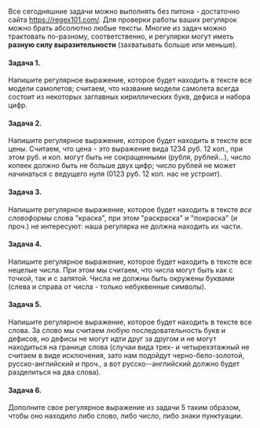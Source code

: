 Все сегодняшние задачи можно выполнять без питона - достаточно сайта https://regex101.com/. Для проверки работы ваших регулярок можно брать абсолютно любые тексты. Многие из задач можно трактовать по-разному, соответственно, и регулярки могут иметь **разную силу выразительности** (захватывать больше или меньше).

#### Задача 1.

Напишите регулярное выражение, которое будет находить в тексте все модели самолетов; считаем, что название модели самолета всегда состоит из некоторых заглавных кириллических букв, дефиса и набора цифр. 

#### Задача 2. 

Напишите регулярное выражение, которое будет находить в тексте все цены. Считаем, что цена - это выражение вида 1234 руб. 12 коп., при этом руб. и коп. могут быть не сокращенными (рубля, рублей...), число копеек должно быть не больше двух цифр; число рублей не может начинаться с ведущего нуля (0123 руб. 12 коп. нас не устроит). 

#### Задача 3. 

Напишите регулярное выражение, которое будет находить в тексте *все словоформы* слова "краска", при этом "раскраска" и "покраска" (и проч.) не интересуют: наша регулярка не должна находить их части. 

#### Задача 4. 

Напишите регулярное выражение, которое будет находить в тексте все нецелые числа. При этом мы считаем, что числа могут быть как с точкой, так и с запятой. Числа не должны быть окружены буквами (слева и справа от числа - только небуквенные символы). 

#### Задача 5. 

Напишите регулярное выражение, которое будет находить в тексте все слова. За слово мы считаем любую последовательность букв и дефисов, но дефисы не могут идти друг за другом и не могут находиться на границе слова (случаи вида трех- и четырехэтажный не считаем в виде исключения, зато нам подойдут черно-бело-золотой, русско-английский и проч., а вот русско--английский должно будет разделиться на два слова).

#### Задача 6. 

Дополните свое регулярное выражение из задачи 5 таким образом, чтобы оно находило либо слово, либо число, либо знаки пунктуации. 
